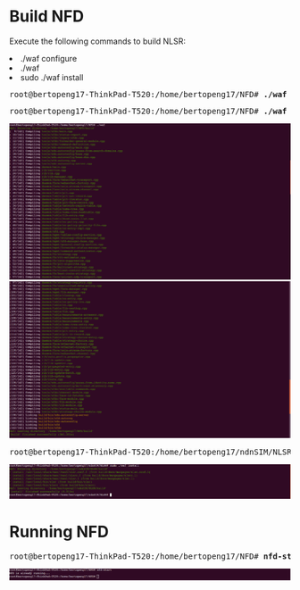 
# Build NFD

Execute the following commands to build NLSR:

<li>./waf configure</li>
<li>./waf</li>
<li>sudo ./waf install</li>

<pre>
root@bertopeng17-ThinkPad-T520:/home/bertopeng17/NFD# <b>./waf configure</b>
</pre>
<pre>
root@bertopeng17-ThinkPad-T520:/home/bertopeng17/NFD# <b>./waf</b>
</pre>


![alt tag](https://github.com/Telmat2015/NDNWork/blob/master/NFD/image/Screenshot%20from%202016-10-27%2022-03-15.png)
![alt tag](https://github.com/Telmat2015/NDNWork/blob/master/NFD/image/Screenshot%20from%202016-10-27%2022-04-50.png)

<pre>
root@bertopeng17-ThinkPad-T520:/home/bertopeng17/ndnSIM/NLSR# <b>./waf install</b>
</pre>
![alt tag](https://github.com/Telmat2015/NDNWork/blob/master/NLSR/image/Screenshot%20from%202016-10-27%2017-14-21.png)

# Running NFD

<pre>
root@bertopeng17-ThinkPad-T520:/home/bertopeng17/NFD# <b>nfd-start</b>
</pre>
![alt tag](https://github.com/Telmat2015/NDNWork/blob/master/NFD/image/Screenshot%20from%202016-10-27%2022-10-22.png)
